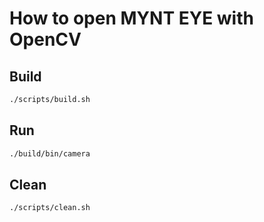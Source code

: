 
# How to open MYNT EYE with OpenCV

## Build

```bash
./scripts/build.sh
```

## Run

```bash
./build/bin/camera
```

## Clean

```bash
./scripts/clean.sh
```
